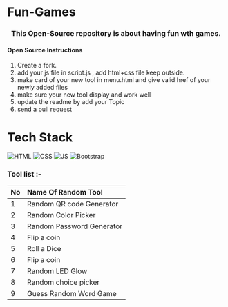 # Fun-Games
<h3 align="center">This Open-Source repository is about having fun wth games.</h3>

 
####  Open Source Instructions

1. Create a fork.
2. add your js file in  script.js , add html+css file keep outside.
3. make card of your new tool in menu.html and give valid href of your newly added files
4. make sure your new tool display and  work well
5. update the readme by add your Topic  
6. send a pull request

# Tech Stack

![HTML](https://img.shields.io/badge/html5%20-%23E34F26.svg?&style=for-the-badge&logo=html5&logoColor=white)
![CSS](https://img.shields.io/badge/css3%20-%231572B6.svg?&style=for-the-badge&logo=css3&logoColor=white)
![JS](https://img.shields.io/badge/javascript%20-%23323330.svg?&style=for-the-badge&logo=javascript&logoColor=%23F7DF1E)
<img alt="Bootstrap" src="https://img.shields.io/badge/bootstrap-%23563D7C.svg?style=for-the-badge&logo=bootstrap&logoColor=white"/>


### Tool list :-
| No            | Name Of Random Tool                                           |  
| ------------- |:---------------------------------------------------------------| 
| 1             | Random QR code Generator |
| 2             | Random Color Picker   |
| 3             | Random Password Generator |
| 4             | Flip a coin |
| 5             | Roll a Dice|
| 6             | Flip a coin |
| 7             | Random LED Glow |
| 8             | Random choice picker |
| 9             | Guess Random Word Game |

